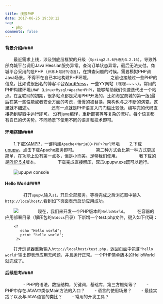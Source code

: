 ```yaml
---

title: 浅尝PHP
date: 2017-06-25 19:38:12
tag:
   - php
comments: false
---
```


#### 背景介绍####

　　最近需求上线，涉及到底层框架的升级（`Spring2.5.6升级为3.2.16`）。导致外部商城平台调用Java Hessian服务异常。查询订单状态异常，最后无法支付。商城平台采用的是PHP（`世界上最好的语言`）。在排查问题的时候，需要模拟PHP调Java场景。不得不在自已本地构建PHP环境。
　　
　　之前也接触过一些PHP的信息，比如说很出名的博客平台[WordPress](https://cn.wordpress.org/)，一些YY网站（嘿嘿~~~~）。常用的PHP构建环境`LMAP（Linux+Mysql+Apache+PHP）`，能够帮助我们快速迭代出一个站点。在互联网的初期，很多站点都是采用PHP开发的，比如淘宝商城的第一版(最后在某一些性能或者安全方面的考虑，慢慢的被替换，架构也与之不断的演变。这里就不细述)。
　　
　　还有一点就是PHP语言入门门槛比较低，编写完的代码直接扔到容器中运行即可。 没有java编译，重新部署等等复杂的流程。每个语言都有自已的优劣势。不同场景下使用不同的语言和技术即可。

#### 环境搭建####

　　1.下载[XAMPP](https://www.apachefriends.org/zh_cn/index.html)，一键构建`Apache+MariaDB+PHP+Perl`环境
　　2.下载[upupw](http://www.upupw.net/)，点击下载Apache服务即可。
　　
　　第二种方式会比第一种方式更加简单，在功能上没有第一点多，但是小而美。足够我们使用。
　　
　　我下载的是[PHP 5.4](UPUPW_NP5.4-1511.7z)版本。
　　
　　下载完成直接解压，双击upupw.exe既可以运行。

　　![upupw console](https://infos.rtime.xin/upupw_console.png)
　　

#### Hello World####
　　
　　打开`upupw`,输入`s1，`开启全部服务。等待完成之后浏览器中输入`http://localhost/`.看到如下页面表示启动应用成功。

　　![](https://infos.rtime.xin/upupw_index.png)
　　
　　现在，我们来开发一个PHP版本的`HelloWorld`。
　　在容器的应用部署目录（解压包的`htdocs`目录）下新增一个test.php文件，键入如下代码：
```
	<?  
	   echo "Hello world";
	   print "hello world";
	 ?>
```
　　打开浏览器重新输入`http://localhost/test.php`，返回页面中包含`"hello world"`输出即表示应用无问题，并且运行正常。一个PHP简单版本的HelloWorld就完成了。
　　
#### 后续思考####
　　
　　- PHP的语法，数据结构，关键词，基础库，第三方框架等？
　　- PHP中存在JAVA中类似Main方法的入口？
　　- 语言的使用场景？
　　- 最佳实践？以及与JAVA语言的类比？
　　- 常用的开发工具？
　　

	
	 

